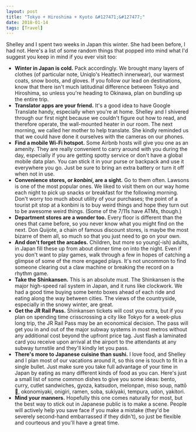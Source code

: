 ```yaml
---
layout: post
title: "Tokyo + Hiroshima + Kyoto &#127471;&#127477;"
date: 2018-01-14
tags: [Travel]
---
```


<!-- cspell:dictionaries 2018-01-14-tokyo-hiroshima-kyoto -->

Shelley and I spent two weeks in Japan this winter. She had been before, I had
not. Here's a list of some random things that popped into mind what I'd suggest
you keep in mind if you ever visit too:

- **Winter in Japan is cold.** Pack accordingly. We brought many layers of
  clothes (of particular note, Uniqlo's Heattech innerwear), our warmest coats,
  snow boots, and gloves. If you follow our lead on destinations, know that
  there isn't much latitudinal difference between Tokyo and Hiroshima, so
  unless you're heading to Okinawa, plan on bundling up the entire trip.
- **Translator apps are your friend.** It's a good idea to have Google
  Translate handy, especially when you're at home. Shelley and I shivered
  through our first night because we couldn't figure out how to read, and
  therefore operate, the wall-mounted heater in our room. The next morning, we
  called her mother to help translate. She kindly reminded us that we could
  have done it ourselves with the cameras on our phones.
- **Find a mobile Wi-Fi hotspot.** Some Airbnb hosts will give you one as an
  amenity. They are really convenient to carry around with you during the day,
  especially if you are getting spotty service or don't have a global mobile
  data plan. You can stick it in your purse or backpack and use it everywhere
  you go. Just be sure to bring an extra battery or turn it off when not in
  use.
- **Convenience stores, or _konbini_, are a sight.** Go to them often. Lawsons
  is one of the most popular ones. We liked to visit them on our way home each
  night to pick up snacks or breakfast for the following morning. Don't worry
  too much about utility of your purchases; the point of a tourist pit stop at
  a konbini is to buy weird things and hope they turn out to be awesome weird
  things. (Some of the 7/11s have ATMs, though.)
- **Department stores are a wonder too.** Every floor is different than the
  ones that came before, so you never know what you might find on the next. Don
  Quijote, a chain of famous discount stores, is maybe the most bizarre of them
  all, so much so that you just need to go on your own.
- **And don't forget the arcades.** Children, but more so young(-ish) adults,
  in Japan fill these up from about dinner time on into the night. Even if you
  don't want to play games, walk through a few in hopes of catching a glimpse
  of some of the more engaged plays. It's not uncommon to find someone clearing
  out a claw machine or breaking the record on a rhythm game.
- **Take the Shinkansen.** This is an absolute must. The Shinkansen is the
  major high-speed rail system in Japan, and it runs like clockwork. We had
  a good time buying some bento boxes ahead of each ride and eating along the
  way between cities. The views of the countryside, especially in the snowy
  winter, are great.
- **Get the JR Rail Pass.** Shinkansen tickets will cost you extra, but if you
  plan on spending time crisscrossing a city like Tokyo for a week-plus long
  trip, the JR Rail Pass may be an economical decision. The pass will get you
  in and out of the major subway systems in most metros without any additional
  cost beyond the upfront price tag. Just flash a laminated card you receive
  upon arrival at the airport to the attendants at any subway turnstile and
  they'll kindly let you pass.
- **There's more to Japanese cuisine than sushi.** I love food, and Shelley and
  I plan most of our vacations around it, so this one is touch to fit in
  a single bullet. Just make sure you take full advantage of your time in Japan
  by eating as many different kinds of food as you can. Here's just a small
  list of some common dishes to give you some ideas: bento, curry, cutlet
  sandwiches, gyoza, katsudon, melonpan, miso soup, nattō &#x1f64a;,
  okonomiyaki, onigiri, ramen, soba, sukiyaki, tempura, udon, yakitori.
- **Mind your manners.** Hopefully this one comes naturally for most, but the
  best way to stick out in Japanese public is to make a scene. People will
  actively help you save face if you make a mistake (they'd be severely
  second-hand embarrassed if they didn't), so just be flexible and courteous
  and you'll have a great time.
